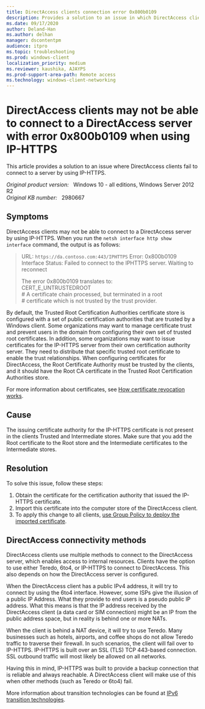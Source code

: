 ```yaml
---
title: DirectAccess clients connection error 0x800b0109
description: Provides a solution to an issue in which DirectAccess clients encounter error code 0x800b0109 and cannot connect to Windows Server by using IP-HTTPS.
ms.date: 09/17/2020
author: Deland-Han
ms.author: delhan
manager: dscontentpm
audience: itpro
ms.topic: troubleshooting
ms.prod: windows-client
localization_priority: medium
ms.reviewer: kaushika, AJAYPS
ms.prod-support-area-path: Remote access
ms.technology: windows-client-networking
---
```

# DirectAccess clients may not be able to connect to a DirectAccess server with error 0x800b0109 when using IP-HTTPS

This article provides a solution to an issue where DirectAccess clients fail to connect to a server by using IP-HTTPS.

_Original product version:_ &nbsp; Windows 10 - all editions, Windows Server 2012 R2  
_Original KB number:_ &nbsp; 2980667

## Symptoms

DirectAccess clients may not be able to connect to a DirectAccess server by using IP-HTTPS. When you run the `netsh interface http show interface` command, the output is as follows:

> URL: `https://da.contoso.com:443/IPHTTPS`
Error: 0x800b0109  
Interface Status: Failed to connect to the IPHTTPS server. Waiting to reconnect
>
> The error 0x800b0109 translates to:  
CERT_E_UNTRUSTEDROOT  
\# A certificate chain processed, but terminated in a root  
\# certificate which is not trusted by the trust provider.

By default, the Trusted Root Certification Authorities certificate store is configured with a set of public certification authorities that are trusted by a Windows client. Some organizations may want to manage certificate trust and prevent users in the domain from configuring their own set of trusted root certificates. In addition, some organizations may want to issue certificates for the IP-HTTPS server from their own certification authority server. They need to distribute that specific trusted root certificate to enable the trust relationships. When configuring certificates for DirectAccess, the Root Certificate Authority must be trusted by the clients, and it should have the Root CA certificate in the Trusted Root Certification Authorities store.

For more information about certificates, see [How certificate revocation works](/previous-versions/windows/it-pro/windows-server-2008-R2-and-2008/ee619754(v=ws.10)).

## Cause

The issuing certificate authority for the IP-HTTPS certificate is not present in the clients Trusted and Intermediate stores. Make sure that you add the Root certificate to the Root store and the Intermediate certificates to the Intermediate stores.

## Resolution

To solve this issue, follow these steps:

1. Obtain the certificate for the certification authority that issued the IP-HTTPS certificate.
2. Import this certificate into the computer store of the DirectAccess client.
3. To apply this change to all clients, [use Group Policy to deploy the imported certificate](/previous-versions/windows/it-pro/windows-server-2008-R2-and-2008/cc772491(v=ws.11)).

## DirectAccess connectivity methods

DirectAccess clients use multiple methods to connect to the DirectAccess server, which enables access to internal resources. Clients have the option to use either Teredo, 6to4, or IP-HTTPS to connect to DirectAccess. This also depends on how the DirectAccess server is configured.

When the DirectAccess client has a public IPv4 address, it will try to connect by using the 6to4 interface. However, some ISPs give the illusion of a public IP Address. What they provide to end users is a pseudo public IP address. What this means is that the IP address received by the DirectAccess client (a data card or SIM connection) might be an IP from the public address space, but in reality is behind one or more NATs.

When the client is behind a NAT device, it will try to use Teredo. Many businesses such as hotels, airports, and coffee shops do not allow Teredo traffic to traverse their firewall. In such scenarios, the client will fail over to IP-HTTPS. IP-HTTPS is built over an SSL (TLS) TCP 443-based connection. SSL outbound traffic will most likely be allowed on all networks.

Having this in mind, IP-HTTPS was built to provide a backup connection that is reliable and always reachable. A DirectAccess client will make use of this when other methods (such as Teredo or 6to4) fail.

More information about transition technologies can be found at [IPv6 transition technologies](/previous-versions//bb726951(v=technet.10)).
